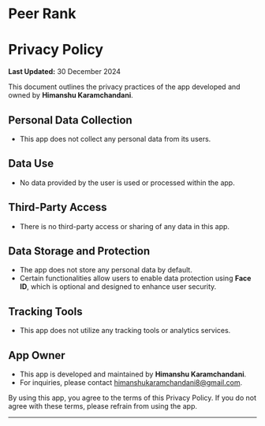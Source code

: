 # Peer Rank

# Privacy Policy  

**Last Updated:** 30 December 2024  

This document outlines the privacy practices of the app developed and owned by **Himanshu Karamchandani**.  

## Personal Data Collection  
- This app does not collect any personal data from its users.  

## Data Use  
- No data provided by the user is used or processed within the app.  

## Third-Party Access  
- There is no third-party access or sharing of any data in this app.  

## Data Storage and Protection  
- The app does not store any personal data by default.  
- Certain functionalities allow users to enable data protection using **Face ID**, which is optional and designed to enhance user security.  

## Tracking Tools  
- This app does not utilize any tracking tools or analytics services.  

## App Owner  
- This app is developed and maintained by **Himanshu Karamchandani**.  
- For inquiries, please contact himanshukaramchandani8@gmail.com.  

By using this app, you agree to the terms of this Privacy Policy. If you do not agree with these terms, please refrain from using the app.  

---
